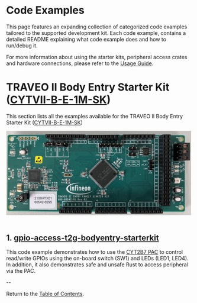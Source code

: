 ﻿# Code Examples
This page features an expanding collection of categorized code examples tailored to the supported development kit. Each code example, contains a detailed README explaining what code example does and how to run/debug it.

For more information about using the starter kits, peripheral access crates and hardware connections, please refer to the [Usage Guide](../usage-guide/README.md).

# TRAVEO II Body Entry Starter Kit ([CYTVII-B-E-1M-SK](https://www.infineon.com/cms/en/product/evaluation-boards/cytvii-b-e-1m-sk/))
This section lists all the examples available for the TRAVEO II Body Entry Starter Kit ([CYTVII-B-E-1M-SK](https://www.infineon.com/cms/en/product/evaluation-boards/cytvii-b-e-1m-sk/))

<img src="../media/traveo-ii-entryfamily-starterkit.jpg" width="500" />
&nbsp;<br>

## 1. [gpio-access-t2g-bodyentry-starterkit](https://github.com/Infineon/gpio-access-t2g-bodyentry-starterkit)
This code example demonstrates how to use the [CYT2B7 PAC](https://crates.io/crates/cyt2b7) to control read/write GPIOs using the on-board switch (SW1) and LEDs (LED1, LED4). In addition, it also demonstrates safe and unsafe Rust to access peripheral via the PAC.

--

Return to the [Table of Contents](../README.md).
